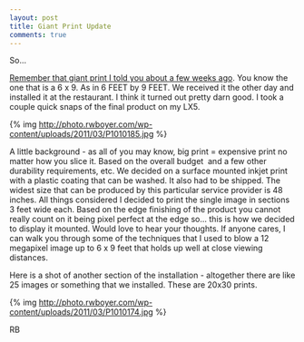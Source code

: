 ```yaml
---
layout: post
title: Giant Print Update
comments: true
---
```

So...

<a href="http://photo.rwboyer.com/2011/01/27/large-prints-and-other-ephemera/">Remember that giant print I told you about a few weeks ago</a>. You know the one that is a 6 x 9. As in 6 FEET by 9 FEET. We received it the other day and installed it at the restaurant. I think it turned out pretty darn good. I took a couple quick snaps of the final product on my LX5.

{% img http://photo.rwboyer.com/wp-content/uploads/2011/03/P1010185.jpg %}

A little background - as all of you may know, big print = expensive print no matter how you slice it. Based on the overall budget  and a few other durability requirements, etc. We decided on a surface mounted inkjet print with a plastic coating that can be washed. It also had to be shipped. The widest size that can be produced by this particular service provider is 48 inches. All things considered I decided to print the single image in sections 3 feet wide each. Based on the edge finishing of the product you cannot really count on it being pixel perfect at the edge so... this is how we decided to display it mounted. Would love to hear your thoughts. If anyone cares, I can walk you through some of the techniques that I used to blow a 12 megapixel image up to 6 x 9 feet that holds up well at close viewing distances.

Here is a shot of another section of the installation - altogether there are like 25 images or something that we installed. These are 20x30 prints.

{% img http://photo.rwboyer.com/wp-content/uploads/2011/03/P1010174.jpg %}

RB